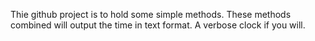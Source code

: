 Thie github project is to hold some simple methods.
These methods combined will output the time in text format.
A verbose clock if you will.